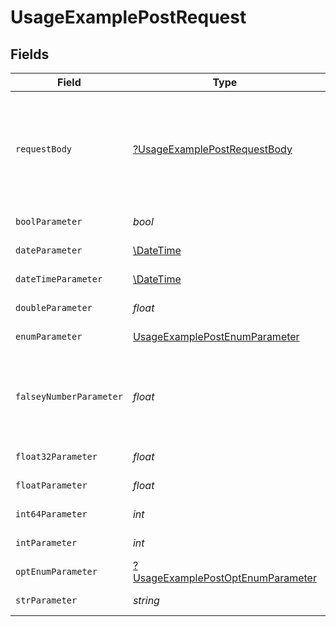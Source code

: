 # UsageExamplePostRequest


## Fields

| Field                                                                                            | Type                                                                                             | Required                                                                                         | Description                                                                                      | Example                                                                                          |
| ------------------------------------------------------------------------------------------------ | ------------------------------------------------------------------------------------------------ | ------------------------------------------------------------------------------------------------ | ------------------------------------------------------------------------------------------------ | ------------------------------------------------------------------------------------------------ |
| `requestBody`                                                                                    | [?UsageExamplePostRequestBody](../../models/operations/UsageExamplePostRequestBody.md)           | :heavy_minus_sign:                                                                               | A request body that contains fields with different formats for testing example generation        |                                                                                                  |
| `boolParameter`                                                                                  | *bool*                                                                                           | :heavy_check_mark:                                                                               | A boolean parameter                                                                              | false                                                                                            |
| `dateParameter`                                                                                  | [\DateTime](https://www.php.net/manual/en/class.datetime.php)                                    | :heavy_check_mark:                                                                               | A date parameter                                                                                 | 2020-01-01                                                                                       |
| `dateTimeParameter`                                                                              | [\DateTime](https://www.php.net/manual/en/class.datetime.php)                                    | :heavy_check_mark:                                                                               | A date time parameter                                                                            | 2020-01-01T00:00:00Z                                                                             |
| `doubleParameter`                                                                                | *float*                                                                                          | :heavy_check_mark:                                                                               | A double parameter                                                                               | 2.2222222                                                                                        |
| `enumParameter`                                                                                  | [UsageExamplePostEnumParameter](../../models/operations/UsageExamplePostEnumParameter.md)        | :heavy_check_mark:                                                                               | An enum parameter                                                                                | value3                                                                                           |
| `falseyNumberParameter`                                                                          | *float*                                                                                          | :heavy_check_mark:                                                                               | A number parameter that contains a falsey example value                                          | 0                                                                                                |
| `float32Parameter`                                                                               | *float*                                                                                          | :heavy_check_mark:                                                                               | A float32 parameter                                                                              | 1.1                                                                                              |
| `floatParameter`                                                                                 | *float*                                                                                          | :heavy_check_mark:                                                                               | A float parameter                                                                                | 1.1                                                                                              |
| `int64Parameter`                                                                                 | *int*                                                                                            | :heavy_check_mark:                                                                               | An int64 parameter                                                                               | 111111                                                                                           |
| `intParameter`                                                                                   | *int*                                                                                            | :heavy_check_mark:                                                                               | An integer parameter                                                                             | 1                                                                                                |
| `optEnumParameter`                                                                               | [?UsageExamplePostOptEnumParameter](../../models/operations/UsageExamplePostOptEnumParameter.md) | :heavy_minus_sign:                                                                               | An enum parameter                                                                                | value3                                                                                           |
| `strParameter`                                                                                   | *string*                                                                                         | :heavy_check_mark:                                                                               | A string parameter                                                                               | example 1                                                                                        |